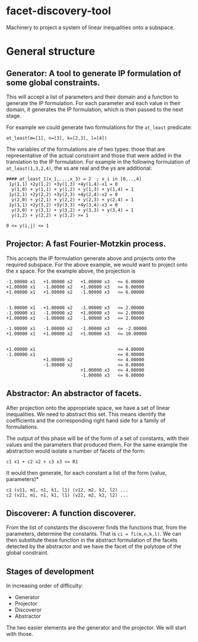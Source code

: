 # facet-discovery-tool
Machinery to project a system of linear inequalities onto a subspace.

# General structure

## Generator: A tool to generate IP formulation of some global constraints.

This will accept a list of parameters and their domain and a function
to generate the IP formulation.  For each parameter and each value in
their domain, it generates the IP formulation, which is then passed to
the next stage.

For example we could generate two formulations for the `at_least` predicate:
```
at_least(m=[1], n=[3], k=[2,3], l=[4])
```


The variables of the formulations are of two types: those that are
representative of the actual constraint and those that were added in
the translation to the IP formulation. For example in the following
formulation of `at_least(1,3,2,4)`, the xs are real and the ys are
additional:

```
#### at_least_1(x_1,...,x_3) = 2  ; x_i in [0,..,4]
 1y(1,1) +2y(1,2) +3y(1,3) +4y(1,4)-x1 = 0
  y(1,0) + y(1,1) + y(1,2) + y(1,3) + y(1,4) = 1
 1y(2,1) +2y(2,2) +3y(2,3) +4y(2,4)-x2 = 0
  y(2,0) + y(2,1) + y(2,2) + y(2,3) + y(2,4) = 1
 1y(3,1) +2y(3,2) +3y(3,3) +4y(3,4)-x3 = 0
  y(3,0) + y(3,1) + y(3,2) + y(3,3) + y(3,4) = 1
  y(1,2) + y(2,2) + y(3,2) >= 1

0 <= y(i,j) <= 1
```

## Projector: A fast Fourier-Motzkin process.

This accepts the IP formulation generate above and projects onto the
required subspace. For the above example, we would want to project onto
the x space. For the example above, the projection is

```
-1.00000 x1   +1.00000 x2   +1.00000 x3   <= 6.00000 
+1.00000 x1   -1.00000 x2   +1.00000 x3   <= 6.00000 
+1.00000 x1   +1.00000 x2   -1.00000 x3   <= 6.00000 


-1.00000 x1   +1.00000 x2   -1.00000 x3   <= 2.00000 
-1.00000 x1   -1.00000 x2   +1.00000 x3   <= 2.00000 
+1.00000 x1   -1.00000 x2   -1.00000 x3   <= 2.00000 

-1.00000 x1   -1.00000 x2   -1.00000 x3   <= -2.00000 
+1.00000 x1   +1.00000 x2   +1.00000 x3   <= 10.00000 


+1.00000 x1                               <= 4.00000 
-1.00000 x1                               <= 0.00000 
              +1.00000 x2                 <= 4.00000 
              -1.00000 x2                 <= 0.00000 
                            +1.00000 x3   <= 4.00000 
                            -1.00000 x3   <= 0.00000 
```

## Abstractor: An abstractor of facets.

After projection onto the appropriate space, we have a set of linear
inequalities. We need to abstract this set.  This means identify the coefficients and the corresponding right hand side for a family of formulations.

The output of this phase will be of the form of a set of constants,
with their values and the parameters that produced them.  For the same
example the abstraction would isolate a number of facets of the form:
```
c1 x1 + c2 x2 + c3 x3 <= R1
```
It would then generate, for each constant a list of the form (value, parameters)*
```
c1 (v11, m1, n1, k1, l1) (v12, m2, k2, l2) ...
c2 (v21, m1, n1, k1, l1) (v22, m2, k2, l2) ...
```

## Discoverer: A function discoverer.

From the list of constants the discoverer finds the functions that,
from the parameters, determine the constants.  That is `ci =
fi(m,n,k,l)`.  We can then substitute these function in the abstract
formulation of the facets detected by the abstractor and we have the
facet of the polytope of the global constraint.

## Stages of development

In increasing order of difficulty:

- Generator 
- Projector 
- Discoveror
- Abstractor

The two easier elements are the generator and the projector. We will
start with those. 
